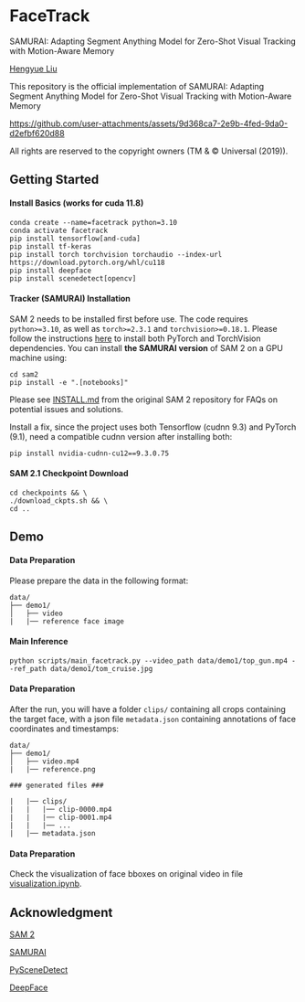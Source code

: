 # FaceTrack
SAMURAI: Adapting Segment Anything Model for Zero-Shot Visual Tracking with Motion-Aware Memory

[Hengyue Liu](https://hengyueliu.com)

This repository is the official implementation of SAMURAI: Adapting Segment Anything Model for Zero-Shot Visual Tracking with Motion-Aware Memory

https://github.com/user-attachments/assets/9d368ca7-2e9b-4fed-9da0-d2efbf620d88

All rights are reserved to the copyright owners (TM & © Universal (2019)).

## Getting Started

#### Install Basics (works for cuda 11.8)
```
conda create --name=facetrack python=3.10
conda activate facetrack
pip install tensorflow[and-cuda]
pip install tf-keras
pip install torch torchvision torchaudio --index-url https://download.pytorch.org/whl/cu118
pip install deepface
pip install scenedetect[opencv]
```

#### Tracker (SAMURAI) Installation 

SAM 2 needs to be installed first before use. The code requires `python>=3.10`, as well as `torch>=2.3.1` and `torchvision>=0.18.1`. Please follow the instructions [here](https://github.com/facebookresearch/sam2?tab=readme-ov-file) to install both PyTorch and TorchVision dependencies. You can install **the SAMURAI version** of SAM 2 on a GPU machine using:
```
cd sam2
pip install -e ".[notebooks]"
```

Please see [INSTALL.md](https://github.com/facebookresearch/sam2/blob/main/INSTALL.md) from the original SAM 2 repository for FAQs on potential issues and solutions.

Install a fix, since the project uses both Tensorflow (cudnn 9.3) and PyTorch (9.1), need a compatible cudnn version after installing both:
```
pip install nvidia-cudnn-cu12==9.3.0.75
```

#### SAM 2.1 Checkpoint Download

```
cd checkpoints && \
./download_ckpts.sh && \
cd ..
```

## Demo

#### Data Preparation

Please prepare the data in the following format:
```
data/
├── demo1/
│   ├── video
|   |── reference face image 
```

#### Main Inference
```
python scripts/main_facetrack.py --video_path data/demo1/top_gun.mp4 --ref_path data/demo1/tom_cruise.jpg
```

#### Data Preparation

After the run, you will have a folder `clips/` containing all crops containing the target face, with a json file `metadata.json` containing annotations of face coordinates and timestamps:
```
data/
├── demo1/
│   ├── video.mp4
|   |── reference.png 

### generated files ###

|   |── clips/ 
|   |   |── clip-0000.mp4 
|   |   |── clip-0001.mp4
|   |   |── ...
|   |── metadata.json
```

#### Data Preparation

Check the visualization of face bboxes on original video in file [visualization.ipynb](scripts/visualization.ipynb). 

## Acknowledgment

[SAM 2](https://github.com/facebookresearch/sam2?tab=readme-ov-file)

[SAMURAI](https://github.com/yangchris11/samurai/tree/master)

[PySceneDetect](https://github.com/Breakthrough/PySceneDetect/tree/main)

[DeepFace](https://github.com/serengil/deepface/tree/master)


